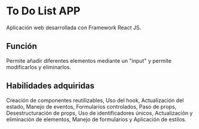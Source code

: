 # To Do List APP

Aplicación web desarrollada con Framework React JS.

## Función

Permite añadir diferentes elementos mediante un "input" y permite modificarlos y eliminarlos. 

## Habilidades adquiridas

Creación de componentes reutilizables, Uso del hook, Actualización del estado, Manejo de eventos, Formularios controlados, Paso de props, Desestructuración de props, Uso de identificadores únicos, Actualización y eliminación de elementos, Manejo de formularios y Aplicación de estilos.
